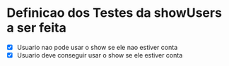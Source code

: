 # Definicao dos Testes da showUsers a ser feita 

- [x] Usuario nao pode usar o show se ele nao estiver conta
- [x] Usuario deve conseguir usar o show se ele estiver conta
